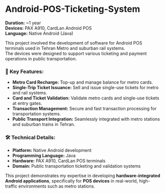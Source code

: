 # Android-POS-Ticketing-System
**Duration:** ~1 year  
**Devices:** PAX A910, CardLan Android POS  
**Language:** Native Android (Java)  

This project involved the development of software for Android POS terminals used in Tehran Metro and suburban rail systems.  
The devices were designed to support various ticketing and payment operations in public transportation.

### 🔑 Key Features:
- **Metro Card Recharge:** Top-up and manage balance for metro cards.  
- **Single-Trip Ticket Issuance:** Sell and issue single-use tickets for metro and rail systems.  
- **Card and Ticket Validation:** Validate metro cards and single-use tickets at entry gates.  
- **Transaction Management:** Secure and fast transaction processing for transportation systems.  
- **Public Transport Integration:** Seamlessly integrated with metro stations and suburban trains in Tehran.

### 🛠️ Technical Details:
- **Platform:** Native Android development  
- **Programming Language:** Java  
- **Hardware:** PAX A910, CardLan POS terminals  
- **Domain:** Public transportation ticketing and validation systems  

This project demonstrates my expertise in developing **hardware-integrated Android applications**, specifically for **POS devices** in real-world, high-traffic environments such as metro stations.
